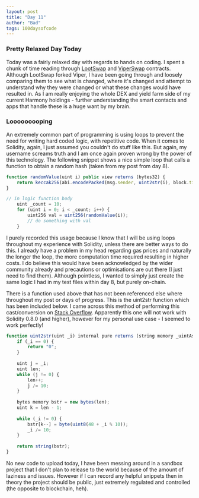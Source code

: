 ```yaml
---
layout: post
title: "Day 11"
author: "Bad"
tags: 100daysofcode
---
```


### Pretty Relaxed Day Today

Today was a fairly relaxed day with regards to hands on coding. I spent a chunk of time reading through [LootSwap](https://github.com/LootSwap/lootswap-contracts/tree/main/contracts) and [ViperSwap](https://github.com/VenomProtocol/venomswap-contracts) contracts. Although LootSwap forked Viper, I have been going through and loosely comparing them to see what is changed, where it's changed and attempt to understand why they were changed or what these changes would have resulted in. As I am really enjoying the whole DEX and yield farm side of my current Harmony holdings - further understanding the smart contacts and apps that handle these is a huge want by my brain.

### Looooooooping

An extremely common part of programming is using loops to prevent the need for writing hard coded logic, with repetitive code. When it comes to Solidity, again, I just assumed you couldn't do stuff like this. But again, my username screams truth and I am once again proven wrong by the power of this technology. The following snippet shows a nice simple loop that calls a function to obtain a random hash (taken from my post from day 8).

```javascript
function randomValue(uint i) public view returns (bytes32) {
	return keccak256(abi.encodePacked(msg.sender, uint2str(i), block.timestamp));
}

// in logic function body
    uint _count = 10;
    for (uint i = 0; i < _count; i++) {
		uint256 val = uint256(randomValue(i));
        // do something with val
    }
```

I purely recorded this usage because I know that I will be using loops throughout my experience with Solidity, unless there are better ways to do this. I already have a problem in my head regarding gas prices and naturally the longer the loop, the more computation time required resulting in higher costs. I do believe this would have been acknowledged by the wider community already and precautions or optimisations are out there (I just need to find them). Although pointless, I wanted to simply just create the same logic I had in my test files within day 8, but purely on-chain.

There is a function used above that has not been referenced else where throughout my post or days of progress. This is the uint2str function which has been included below. I came across this method of performing this cast/conversion on [Stack Overflow](https://stackoverflow.com/questions/47129173/how-to-convert-uint-to-string-in-solidity). Apparently this one will not work with Solidity 0.8.0 (and higher), however for my personal use case - I seemed to work perfectly!

```javascript
function uint2str(uint _i) internal pure returns (string memory _uintAsString) {
    if (_i == 0) {
    	return "0";
    }
    
    uint j = _i;
    uint len;
    while (j != 0) {
    	len++;
    	j /= 10;
    }
    
    bytes memory bstr = new bytes(len);
    uint k = len - 1;
    
    while (_i != 0) {
    	bstr[k--] = byte(uint8(48 + _i % 10));
    	_i /= 10;
    }
    
    return string(bstr);
}
```

No new code to upload today, I have been messing around in a sandbox project that I don't plan to release to the world because of the amount of laziness and issues. However if I can record any helpful snippets then in theory the project should be public, just extremely regulated and controlled (the opposite to blockchain, heh).